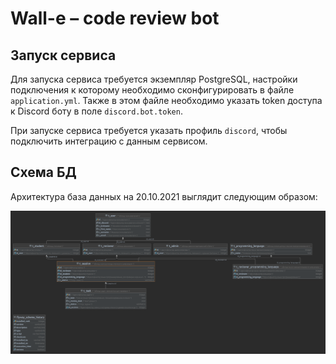 # **Wall-e** – code review bot

## Запуск сервиса
Для запуска сервиса требуется экземпляр PostgreSQL, настройки подключения к которому необходимо
сконфигурировать в файле `application.yml`. Также в этом файле необходимо указать token доступа 
к Discord боту в поле `discord.bot.token`.

При запуске сервиса требуется указать профиль `discord`, чтобы подключить интеграцию с данным сервисом.

## Схема БД
Архитектура база данных на 20.10.2021 выглядит следующим образом:

![Screenshot](wall_e_database.png)
